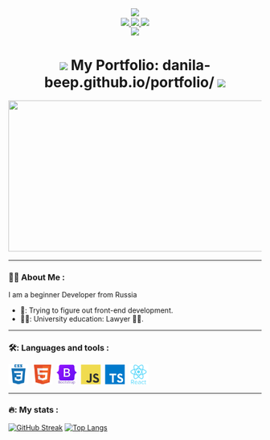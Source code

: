 <div id="header" align="center">
  <img src="https://media.giphy.com/media/bGgsc5mWoryfgKBx1u/giphy.gif" width="110"/>

  <div id="badges">
    <a href="#">
      <img src ="https://img.shields.io/badge/-Vkontakte-003f5c?style=for-the-badge&logo=Vk"/>
    </a>
    <a href="#">
      <img src ="https://img.shields.io/badge/-Telegram-0088cc?style=for-the-badge&logo=Telegram"/>
    </a>
    <a href="#">
      <img src ="https://img.shields.io/badge/-Instagram-e4405f?style=for-the-badge&logo=instagram&logoColor=white"/>
    </a>
  </div>
  <img src="https://komarev.com/ghpvc/?username=danila-beep"/>
  <h1>
    <img src="https://media.giphy.com/media/l4FGI8GoTL7N4DsyI/giphy.gif" width="30px"/>
    My Portfolio: danila-beep.github.io/portfolio/
    <img src="https://media.giphy.com/media/l4FGI8GoTL7N4DsyI/giphy.gif" width="30px"/>
  </h1>
</div>

<div align="center">
  <img src="https://media.giphy.com/media/f3iwJFOVOwuy7K6FFw/giphy.gif" width="600px" height="300px"/>
</div>

---
### :man_technologist: About Me :
I am a beginner Developer from Russia
- 🔭: Trying to figure out front-end development.
- 👨‍🎓: University education: Lawyer 👨‍⚖️.

---
### 🛠️: Languages and tools :

<div>
  <img src="https://github.com/devicons/devicon/blob/master/icons/css3/css3-plain-wordmark.svg"  title="CSS3" alt="CSS" width="40" height="40"/>&nbsp;
  <img src="https://github.com/devicons/devicon/blob/master/icons/html5/html5-original.svg" title="HTML5" alt="HTML" width="40" height="40"/>&nbsp;
  <img src="https://github.com/devicons/devicon/blob/master/icons/bootstrap/bootstrap-original-wordmark.svg" title="Bootstrap" alt="Bootstrap" width="40" height="40"/>&nbsp;
  <img src="https://github.com/devicons/devicon/blob/master/icons/javascript/javascript-original.svg" title="JavaScript" alt="JavaScript" width="40" height="40"/>&nbsp;
  <img src="https://github.com/devicons/devicon/blob/master/icons/typescript/typescript-original.svg" title="TypeScript" alt="TypeScript" width="40" height="40"/>&nbsp;
  <img src="https://github.com/devicons/devicon/blob/master/icons/react/react-original-wordmark.svg" title="React" alt="React" width="40" height="40"/>&nbsp;
</div>

---
### 🔥: My stats :
[![GitHub Streak](http://github-readme-streak-stats.herokuapp.com?user=danila-beep&theme=dark&background=000000)](https://git.io/streak-stats)
[![Top Langs](https://github-readme-stats.vercel.app/api/top-langs/?username=danila-beep&layout=compact&theme=vision-friendly-dark)](https://github.com/anuraghazra/github-readme-stats)
